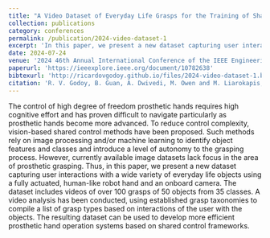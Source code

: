 ```yaml
---
title: "A Video Dataset of Everyday Life Grasps for the Training of Shared Control Operation Models for Myoelectric Prosthetic Hands"
collection: publications
category: conferences
permalink: /publication/2024-video-dataset-1
excerpt: 'In this paper, we present a new dataset capturing user interactions with a wide variety of everyday life objects using a fully actuated, human-like robot hand and an onboard camera.'
date: 2024-07-24
venue: '2024 46th Annual International Conference of the IEEE Engineering in Medicine and Biology Society (EMBC)'
paperurl: 'https://ieeexplore.ieee.org/document/10782638'
bibtexurl: 'http://ricardovgodoy.github.io/files/2024-video-dataset-1.bib'
citation: 'R. V. Godoy, B. Guan, A. Dwivedi, M. Owen and M. Liarokapis, "A Video Dataset of Everyday Life Grasps for the Training of Shared Control Operation Models for Myoelectric Prosthetic Hands," 2024 46th Annual International Conference of the IEEE Engineering in Medicine and Biology Society (EMBC), Orlando, FL, USA, 2024, pp. 1-5, doi: 10.1109/EMBC53108.2024.10782638.'
---
```


The control of high degree of freedom prosthetic hands requires high cognitive effort and has proven difficult to navigate particularly as prosthetic hands become more advanced. To reduce control complexity, vision-based shared control methods have been proposed. Such methods rely on image processing and/or machine learning to identify object features and classes and introduce a level of autonomy to the grasping process. However, currently available image datasets lack focus in the area of prosthetic grasping. Thus, in this paper, we present a new dataset capturing user interactions with a wide variety of everyday life objects using a fully actuated, human-like robot hand and an onboard camera. The dataset includes videos of over 100 grasps of 50 objects from 35 classes. A video analysis has been conducted, using established grasp taxonomies to compile a list of grasp types based on interactions of the user with the objects. The resulting dataset can be used to develop more efficient prosthetic hand operation systems based on shared control frameworks.
